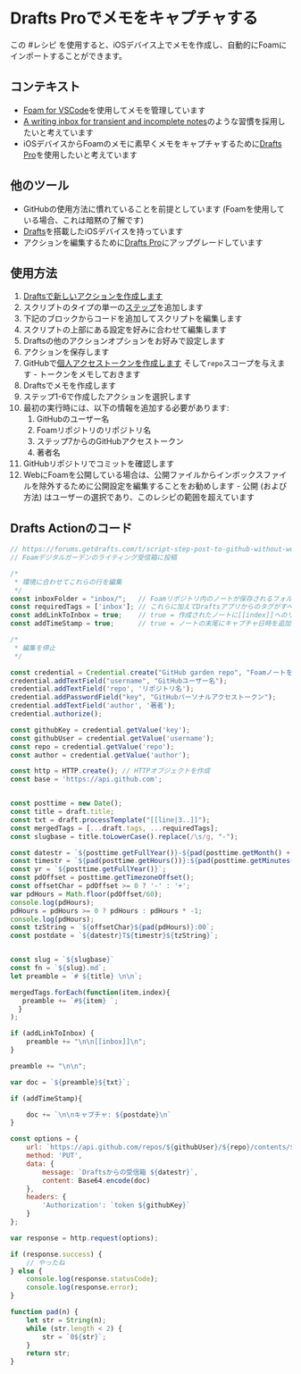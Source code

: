 # Drafts Proでメモをキャプチャする

この #レシピ を使用すると、iOSデバイス上でメモを作成し、自動的にFoamにインポートすることができます。

## コンテキスト

* [Foam for VSCode](https://marketplace.visualstudio.com/items?itemName=foam.foam-vscode)を使用してメモを管理しています
* [A writing inbox for transient and incomplete notes](https://notes.andymatuschak.org/A%20writing%20inbox%20for%20transient%20and%20incomplete%20notes)のような習慣を採用したいと考えています
* iOSデバイスからFoamのメモに素早くメモをキャプチャするために[Drafts Pro](https://docs.getdrafts.com/)を使用したいと考えています

## 他のツール

* GitHubの使用方法に慣れていることを前提としています (Foamを使用している場合、これは暗黙の了解です)
* [Drafts](https://getdrafts.com/)を搭載したiOSデバイスを持っています
* アクションを編集するために[Drafts Pro](https://docs.getdrafts.com/draftspro)にアップグレードしています

## 使用方法

1. [Draftsで新しいアクションを作成します](https://docs.getdrafts.com/docs/actions/editing-actions)
2. スクリプトのタイプの単一の[ステップ](https://docs.getdrafts.com/actions/steps/)を追加します
3. 下記のブロックからコードを追加してスクリプトを編集します
4. スクリプトの上部にある設定を好みに合わせて編集します
5. Draftsの他のアクションオプションをお好みで設定します
6. アクションを保存します
7. GitHubで[個人アクセストークンを作成します](https://github.com/settings/tokens) そして`repo`スコープを与えます - トークンをメモしておきます
8. Draftsでメモを作成します
9. ステップ1-6で作成したアクションを選択します
10. 最初の実行時には、以下の情報を追加する必要があります:
    1. GitHubのユーザー名
    2. Foamリポジトリのリポジトリ名
    3. ステップ7からのGitHubアクセストークン
    4. 著者名
11. GitHubリポジトリでコミットを確認します
12. WebにFoamを公開している場合は、公開ファイルからインボックスファイルを除外するために公開設定を編集することをお勧めします - 公開 (および方法) はユーザーの選択であり、このレシピの範囲を超えています

## Drafts Actionのコード

```javascript
// https://forums.getdrafts.com/t/script-step-post-to-github-without-working-copy/3594 から適応
// Foamデジタルガーデンのライティング受信箱に投稿

/*
 * 環境に合わせてこれらの行を編集
 */
const inboxFolder = "inbox/";   // Foamリポジトリ内のノートが保存されるフォルダ。末尾にスラッシュが必要ですが、ルートの場合は''を使用
const requiredTags = ['inbox']; // これらに加えてDraftsアプリからのタグがすべて追加されます
const addLinkToInbox = true;    // true = 作成されたノートに[[index]]へのリンクが追加されます、false = リンクなし
const addTimeStamp = true;      // true = ノートの末尾にキャプチャ日時を追加

/*
 * 編集を停止
 */

const credential = Credential.create("GitHub garden repo", "Foamノートをホストしているリポジトリ名とその認証情報");
credential.addTextField("username", "GitHubユーザー名");
credential.addTextField('repo', 'リポジトリ名');
credential.addPasswordField("key", "GitHubパーソナルアクセストークン");
credential.addTextField('author', '著者');
credential.authorize();

const githubKey = credential.getValue('key');
const githubUser = credential.getValue('username');
const repo = credential.getValue('repo');
const author = credential.getValue('author');

const http = HTTP.create(); // HTTPオブジェクトを作成
const base = 'https://api.github.com';


const posttime = new Date();
const title = draft.title;
const txt = draft.processTemplate("[[line|3..]]");
const mergedTags = [...draft.tags, ...requiredTags];
const slugbase = title.toLowerCase().replace(/\s/g, "-");

const datestr = `${posttime.getFullYear()}-${pad(posttime.getMonth() + 1)}-${pad(posttime.getDate())}`;
const timestr = `${pad(posttime.getHours())}:${pad(posttime.getMinutes())}:00`;
const yr = `${posttime.getFullYear()}`;
const pdOffset = posttime.getTimezoneOffset();
const offsetChar = pdOffset >= 0 ? '-' : '+';
var pdHours = Math.floor(pdOffset/60);
console.log(pdHours);
pdHours = pdHours >= 0 ? pdHours : pdHours * -1;
console.log(pdHours);
const tzString = `${offsetChar}${pad(pdHours)}:00`;
const postdate = `${datestr}T${timestr}${tzString}`;


const slug = `${slugbase}`
const fn = `${slug}.md`;
let preamble = `# ${title} \n\n`;

mergedTags.forEach(function(item,index){
   preamble += `#${item} `;
  }
);

if (addLinkToInbox) {
    preamble += "\n\n[[inbox]]\n";
}

preamble += "\n\n";

var doc = `${preamble}${txt}`;

if (addTimeStamp){

    doc += `\n\nキャプチャ: ${postdate}\n`
}

const options = {
    url: `https://api.github.com/repos/${githubUser}/${repo}/contents/${inboxFolder}${fn}`,
    method: 'PUT',
    data: {
        message: `Draftsからの受信箱 ${datestr}`,
        content: Base64.encode(doc)
    },
    headers: {
        'Authorization': `token ${githubKey}`
    }
};

var response = http.request(options);

if (response.success) {
    // やったね
} else {
    console.log(response.statusCode);
    console.log(response.error);
}

function pad(n) {
    let str = String(n);
    while (str.length < 2) {
        str = `0${str}`;
    }
    return str;
}

```


